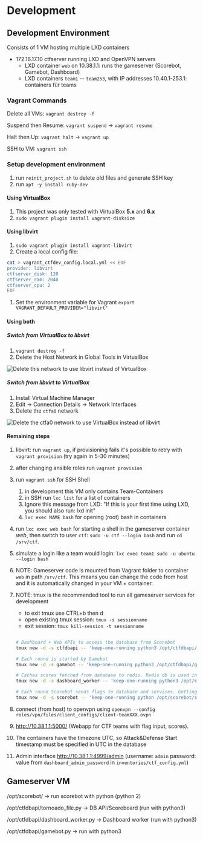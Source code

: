 # Development

## Development Environment


Consists of 1 VM hosting multiple LXD containers
- 172.16.17.10 ctfserver running LXD and OpenVPN servers
    - LXD container `web` on 10.38.1.1: runs the gameserver (Scorebot, Gamebot, Dashboard)
    - LXD containers `team1` -- `team253`, with IP addresses 10.40.1-253.1: containers für teams



### Vagrant Commands

Delete all VMs: `vagrant destroy -f`

Suspend then Resume: `vagrant suspend` -> `vagrant resume`

Halt then Up: `vagrant halt` -> `vagrant up`

SSH to VM: `vagrant ssh`


### Setup development environment

1. run `reinit_project.sh` to delete old files and generate SSH key
1. run `apt -y install ruby-dev `


#### Using VirtualBox

1. This project was only tested with VirtualBox **5.x** and **6.x**
1. `sudo vagrant plugin install vagrant-disksize`


#### Using libvirt

1. `sudo vagrant plugin install vagrant-libvirt`
1. Create a local config file:

```bash
cat > vagrant_ctfdev_config.local.yml << EOF
provider: libvirt
ctfserver_disk: 120
ctfserver_ram: 2048
ctfserver_cpu: 2
EOF
```

1. Set the environment variable for Vagrant `export VAGRANT_DEFAULT_PROVIDER="libvirt"`


#### Using both

##### Switch from VirtualBox to libvirt

1. `vagrant destroy -f`
1. Delete the Host Network in Global Tools in VirtualBox

![Delete this network to use libvirt instead of VirtualBox](https://i.imgur.com/SmBmtCD.png)

##### Switch from libvirt to VirtualBox

1. Install Virtual Machine Manager
1. Edit -> Connection Details -> Network Interfaces
1. Delete the `ctfa0` network

![Delete the `ctfa0` network to use VirtualBox instead of libvirt](https://i.imgur.com/y0n7wHb.png)

#### Remaining steps

1. libvirt: run `vagrant up`, if provisioning fails it's possible to retry with `vagrant provision` (try again in 5-30 minutes)
1. after changing ansible roles run `vagrant provision`
1. run `vagrant ssh` for SSH Shell
    1. in development this VM only contains Team-Containers
    1. in SSH run `lxc list` for a list of containers
    1. Ignore this message from LXD: "If this is your first time using LXD, you should also run: lxd init"
    1. `lxc exec NAME bash` for opening (root) bash in containers
1. run `lxc exec web bash` for starting a shell in the gameserver container *web*, then switch to user `ctf`: `sudo -u ctf --login bash` and run `cd /srv/ctf`. 
1. simulate a login like a team would login: `lxc exec team1 sudo -u ubuntu --login bash`
1. NOTE: Gameserver code is mounted from Vagrant folder to container `web` in path `/srv/ctf`. This means you can change the code from host and it is automatically changed in your VM + container.
1. NOTE: tmux is the recommended tool to run all gameserver services for development
    
    - to exit tmux use CTRL+b then d
    - open existing tmux session: `tmux -s sessionname`
    - exit session: `tmux kill-session -t sessionname`



    ```bash

    # Dashboard + Web APIs to access the database from Scorebot
    tmux new -d -s ctfdbapi -- 'keep-one-running python3 /opt/ctfdbapi/tornado_file.py'  \; pipe-pane 'cat >> /var/log/ctf/tornado.log'
    
    # Each round is started by Gamebot
    tmux new -d -s gamebot -- 'keep-one-running python3 /opt/ctfdbapi/gamebot.py'

    # Caches scores fetched from database to redis. Redis db is used in the dashboard (via Web API)
    tmux new -d -s dashboard_worker -- 'keep-one-running python3 /opt/ctfdbapi/dashboard_worker.py'

    # Each round Scorebot sends flags to database and services. Getting flags is also tested.
    tmux new -d -s scorebot -- 'keep-one-running python /opt/scorebot/scorebot.py'

    ```



1. connect (from host) to openvpn using `openvpn --config roles/vpn/files/client_configs/client-teamXXX.ovpn`
1. http://10.38.1.1:5000/ (Webapp for CTF teams with flag input, scores).
1. The containers have the timezone UTC, so Attack&Defense Start timestamp must be specified in UTC in the database
1. Admin interface http://10.38.1.1:4999/admin (username: `admin` password: value from `dashboard_admin_password` in `inventories/ctf_config.yml`)



## Gameserver VM

/opt/scorebot/ -> run scorebot with python (python 2)

/opt/ctfdbapi/tornoado_file.py -> DB API/Scoreboard (run with python3)

/opt/ctfdbapi/dashboard_worker.py -> Dashboard worker (run with python3)

/opt/ctfdbapi/gamebot.py -> run with python3


